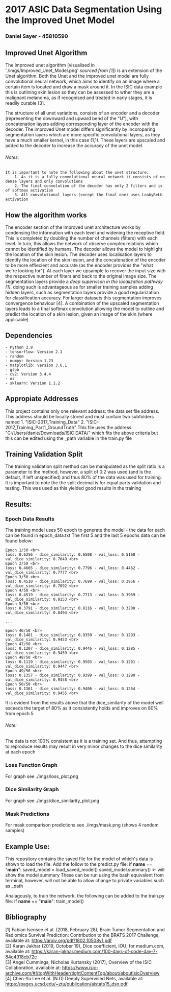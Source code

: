 # 2017 ASIC Data Segmentation Using the Improved Unet Model
### Daniel Sayer - 45810590

## Improved Unet Algorithm
The improved unet algorithm (visualised in './imgs/Improved_Unet_Model.png' *sourced from [1]*) is an extension of the Unet algorithm. Both the Unet and the improved unet model are fully convolutional neural network, which aims to identify on an image where a certain item is located and draw a mask around it. In the ISIC data example this is outlining skin lesion so they can be assessed to wther they are a malignant melanoma, as if recognised and treated in early stages, it is readily curable [3]. 

The structure of all unet variations, consists of an encoder and a decoder (representing the downward and upward bend of the "U"), with concatenation layers adding corresponding layer of the encoder with the decoder. The improved Unet model differs significantly by incoroparing segmentation layers which are more specific convolutional layers, as they have a much smaller kernel, in this case (1,1). These layers are upscaled and added to the decoder to increase the accuracy of the unet model.

###### Notes:
    It is important to note the following about the unet structure:
        1. As it is a fully convolutional neural network it consists of no dense layers and only convolutions
        2. The final convolution of the decoder has only 2 filters and is of softmax activation
        3. All convolutional layers (except the final one) uses LeakyReLU activation

## How the algorithm works
The encoder section of the improved unet architecture works by condensing the information with each level and widening the receptive field. This is completed by doubling the number of channels (filters) with each level. In turn, this allows the network of observe complex relations which cannot be identified by humans. The decoder allows the model to highlight the location of the skin lesion. The decoder uses localisation layers to identify the location of the skin lesion, and the concatenation of the encoder to be more effiecient and accurate (as the encoder provides the "what we're looking for"). At each layer we upsample to recover the input size with the respective number of filters and back to the original image size. The segmentation layers provide a *deep supervison in the localization pathway [1]*, doing such is advantageous as for smaller training samples adding hidden layers, such as segmentation layers provide a good regularization for classification accuracy. For larger datasets this segmentation improves convergence behaviour [4]. A combination of the upscaled segmentation layers leads to a final softmax convolution allowing the model to outline and predict the location of a skin lesion, given an image of the skin (where applicable)

## Dependencies
    - Python 3.9
    - tensorflow: Version 2.1
    - random
    - numpy: Version 1.23
    - matplotlib: Version 3.6.1
    - glob
    - cv2: Version 3.4.4
    - os
    - sklearn: Version 1.1.2

## Appropiate Addresses
This project contains only one relevant address: the data set file address.
This address should be locally stored and must contain two subfolders named
    1. "ISIC-2017_Training_Data"
    2. "ISIC-2017_Training_Part1_GroundTruth"
This file uses the address: "C:/Users/danie/Downloads/ISIC DATA/" which fits the above criteria but this can be edited using the _path variable in the train.py file

## Training Validation Split
The training validation split method can be manipulated as the split ratio is a parameter to the method, however, a split of 0.2 was used (and is the default, if left unspecified) and thus 80% of the data was used for training. It is important to note the the split decimal is for equal parts validation and testing. This was used as this yielded good results in the training

## Results:
### Epoch Data Results
The training model uses 50 epoch to generate the model - the data for each can be found in epoch_data.txt
The first 5 and the last 5 epochs data can be found below:

    Epoch 1/50 <br>
    loss: 0.6256 - dice_similarity: 0.6508 - val_loss: 0.5168 - val_dice_similarity: 0.7049 <br>
    Epoch 2/50 <br> 
    loss: 0.4605 - dice_similarity: 0.7796 - val_loss: 0.4462 - val_dice_similarity: 0.7777 <br>
    Epoch 3/50 <br>
    loss: 0.4510 - dice_similarity: 0.7699 - val_loss: 0.3956 - val_dice_similarity: 0.7892 <br>
    Epoch 4/50 <br> 
    loss: 0.4519 - dice_similarity: 0.7713 - val_loss: 0.3969 - val_dice_similarity: 0.8153 <br>
    Epoch 5/50 <br>
    loss: 0.3791 - dice_similarity: 0.8116 - val_loss: 0.3200 - val_dice_similarity: 0.8494 <br>

    ...

    Epoch 46/50 <br>
    loss: 0.1481 - dice_similarity: 0.9350 - val_loss: 0.1293 - val_dice_similarity: 0.9453 <br>
    Epoch 47/50 <br>
    loss: 0.1207 - dice_similarity: 0.9446 - val_loss: 0.1285 - val_dice_similarity: 0.9459 <br>
    Epoch 48/50 <br>
    loss: 0.1119 - dice_similarity: 0.9503 - val_loss: 0.1291 - val_dice_similarity: 0.9447 <br>
    Epoch 49/50 <br>
    loss: 0.1357 - dice_similarity: 0.9399 - val_loss: 0.1290 - val_dice_similarity: 0.9458 <br>
    Epoch 50/50 <br>
    loss: 0.1361 - dice_similarity: 0.9406 - val_loss: 0.1264 - val_dice_similarity: 0.9455 <br>

It is evident from the results above that the dice_similarity of the model well exceeds the target of 80% as it consistently holds and improves on 80% from epoch 5

###### Note: 
The data is not 100% consistent as it is a training set. And thus, attempting to reproduce results may result in very minor changes to the dice similarity at each epoch

### Loss Function Graph
For graph see ./imgs/loss_plot.png

### Dice Similarity Graph
For graph see ./imgs/dice_similarity_plot.png

### Mask Predictions
For mask comparison predictions see ./imgs/mask.png (shows 4 random samples)

## Example Use:
This repository contains the saved file for the model of which's data is shown to load the file. Add the follow to the predict.py file: 
    if __name__ == "__main__":
        saved_model = load_saved_model()
        saved_model.summary() <- will show the model summary
These can be run using the bash equivalent from terminal, however, will not be able to allow change to private variables such as _path

Analagously, to train the network, the following can be added to the train.py file:
    if __name__ == "__main__":
        train_model()

## Bibliography
[1] Fabian Isensee et al. (2018, February 28), Brain Tumor Segmentation and Radiomics Survival Prediction: Contribution to the BRATS 2017 Challenge, available at: https://arxiv.org/pdf/1802.10508v1.pdf <br>
[2] Karan Jakhar (2019, October 19), Dice coefficient, IOU; for medium.com, available at: https://karan-jakhar.medium.com/100-days-of-code-day-7-84e4918cb72c <br>
[3] Angel Cummings, Nicholas Kurtansky (2017), Overview of the ISIC Collaboration, available at: https://www.isic-archive.com/#!/topWithHeader/tightContentTop/about/aboutIsicOverview <br>
[4] Chen-Yu Lee et al. (N.D) Deeply Supervised Nets, available at: https://pages.ucsd.edu/~ztu/publication/aistats15_dsn.pdf <br>